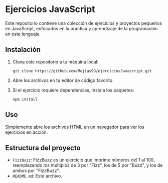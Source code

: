 # Ejercicios JavaScript

Este repositorio contiene una colección de ejercicios y proyectos pequeños en JavaScript, enfocados en la práctica y aprendizaje de la programación en este lenguaje.

## Instalación

1. Clona este repositorio a tu máquina local:
   ```
   git clone https://github.com/Mejias99/ejerciciosJavascript.git
   ```

2. Abre los archivos en tu editor de código favorito.

3. Si el ejercicio requiere dependencias, instala los paquetes:
   ```
   npm install
   ```

## Uso

Simplemente abre los archivos HTML en un navegador para ver los ejercicios en acción.

## Estructura del proyecto

- `FizzBuzz`: FizzBuzz es un ejercicio que imprime números del 1 al 100, reemplazando los múltiplos de 3 por "Fizz", los de 5 por "Buzz", y los de ambos por "FizzBuzz".
- `README.md`: Este archivo.
